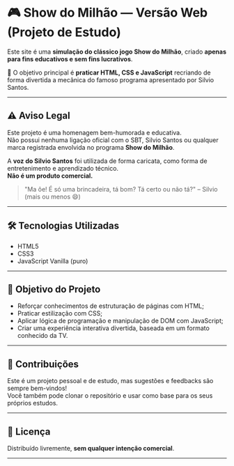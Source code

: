# 🎮 Show do Milhão — Versão Web (Projeto de Estudo)

Este site é uma **simulação do clássico jogo Show do Milhão**, criado **apenas para fins educativos e sem fins lucrativos**.

🧠 O objetivo principal é **praticar HTML, CSS e JavaScript** recriando de forma divertida a mecânica do famoso programa apresentado por Silvio Santos.

---

## ⚠️ Aviso Legal

Este projeto é uma homenagem bem-humorada e educativa.  
Não possui nenhuma ligação oficial com o SBT, Silvio Santos ou qualquer marca registrada envolvida no programa **Show do Milhão**.

A **voz do Silvio Santos** foi utilizada de forma caricata, como forma de entretenimento e aprendizado técnico.  
**Não é um produto comercial.**

> "Ma ôe! É só uma brincadeira, tá bom? Tá certo ou não tá?" – Silvio (mais ou menos 😄)

---

## 🛠️ Tecnologias Utilizadas

- HTML5  
- CSS3  
- JavaScript Vanilla (puro)

---

## 🎯 Objetivo do Projeto

- Reforçar conhecimentos de estruturação de páginas com HTML;
- Praticar estilização com CSS;
- Aplicar lógica de programação e manipulação de DOM com JavaScript;
- Criar uma experiência interativa divertida, baseada em um formato conhecido da TV.

---

## 💬 Contribuições

Este é um projeto pessoal e de estudo, mas sugestões e feedbacks são sempre bem-vindos!  
Você também pode clonar o repositório e usar como base para os seus próprios estudos.

---

## 📜 Licença

Distribuído livremente, **sem qualquer intenção comercial**.

---
